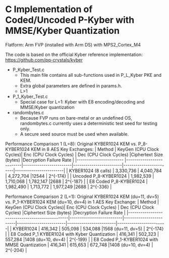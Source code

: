 # C Implementation of Coded/Uncoded P-Kyber with MMSE/Kyber Quantization
Flatform: Arm FVP (installed with Arm DS) with MPS2_Cortex_M4

The code is based on the official Kyber reference implementation: https://github.com/pq-crystals/kyber

- P_Kyber_Test.c
  - This main file contains all sub-functions used in P_L_Kyber PKE and KEM.
  - Extra global parameters are defined in params.h.
  - L>1
- P_1_Kyber_Test.c
  - Special case for L=1: Kyber with E8 encoding/decoding and MMSE/Kyber quantization
- randombytes.c
  - Because FVP runs on bare-metal or an undefined OS, randombytes.c currently uses a deterministic test seed for testing only.
  - A secure seed source must be used when available.

Performance Comparison 1 (L=8): Original KYBER1024 KEM vs. P_8-KYBER1024 KEM in 8 AES Key Exchanges:
| Method                 | KeyGen (CPU Clock Cycles)| Enc (CPU Clock Cycles) | Dec (CPU Clock Cycles) |Ciphertext Size (bytes) |Decryption Failure Rate |
|----------------------- |--------------------------|------------------------|------------------------|------------------------|------------------------|
| KYBER1024 (8 calls)    | 3,330,736                | 4,040,784              | 4,272,704              |12544                   | 2^{-174}               |
| Uncoded P_8-KYBER1024  | 1,982,539                | 1,710,068              | 1,782,147              |2688                    | 2^{-187}               |
| E8 Coded P_8-KYBER1024 | 1,982,490                | 1,713,772              | 1,977,249              |2688                    | 2^{-336}               |
 
Performance Comparison 2 (L=1): Original KYBER1024 KEM (du=11, dv=5) vs. P_1-KYBER1024 KEM (du=10, dv=4) in 1 AES Key Exchange:
| Method                                         | KeyGen (CPU Clock Cycles)| Enc (CPU Clock Cycles) | Dec (CPU Clock Cycles) |Ciphertext Size (bytes) |Decryption Failure Rate |
|------------------------------------------------|--------------------------|------------------------|------------------------|------------------------|------------------------|
| KYBER1024                                      | 416,342                  | 505,098                | 534,088                |1568  (du=11, dv=5)     | 2^{-174}               |
| E8 Coded P_1 KYBER1024 with Kyber Quantization | 416,341                  | 502,323                | 557,284                |1408  (du=10, dv=4)     | 2^{-199}               |
| E8 Coded P_1-KYBER1024 with MMSE Quantization  | 416,341                  | 615,653                | 672,748                |1408  (du=10, dv=4)     | 2^{-204}               |

